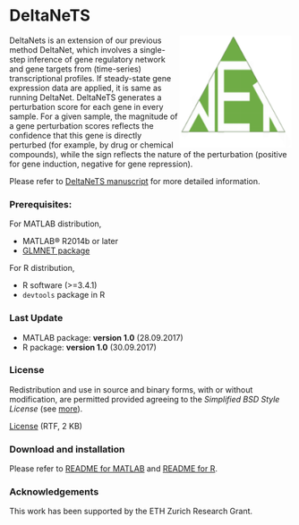 

# DeltaNeTS
<img style = "float: right;" src = "https://github.com/CABSEL/DeltaNeTS/blob/master/image_deltanet.png" width="200" height="200" align="right"> 

DeltaNets is an extension of our previous method DeltaNet, which involves a single-step inference of gene regulatory network and gene targets from (time-series) transcriptional profiles. If steady-state gene expression data are applied, it is same as running DeltaNet. 
DeltaNeTS generates a perturbation score for each gene in every sample. For a given sample, the magnitude of a gene perturbation scores reflects the confidence that this gene is directly perturbed (for example, by drug or chemical compounds), while the sign reflects the nature of the perturbation (positive for gene induction, negative for gene repression).

Please refer to [DeltaNeTS manuscript](http://www.sciencedirect.com/science/article/pii/S2405896316328154) for more detailed information.


### Prerequisites:
For MATLAB distribution,
* MATLAB® R2014b or later
* [GLMNET package](http://web.stanford.edu/~hastie/glmnet_matlab/)

For R distribution,
* R software (>=3.4.1)
* `devtools` package in R

### Last Update
* MATLAB package: **version 1.0** (28.09.2017)
* R package: **version 1.0** (30.09.2017)

### License
Redistribution and use in source and binary forms, with or without modification, are permitted provided agreeing to the *Simplified BSD Style License* (see [more](http://opensource.org/licenses/bsd-license.php)).

[License](https://github.com/CABSEL/DeltaNeTS/blob/master/LICENSE) (RTF, 2 KB)


### Download and installation
Please refer to [README for MATLAB](https://github.com/CABSEL/DeltaNeTS/blob/master/DeltaNeTS_MAT/readme.md) and [README for R](https://github.com/CABSEL/DeltaNeTS/blob/master/DeltaNeTS_R/readme.md).

### Acknowledgements
This work has been supported by the ETH Zurich Research Grant.

